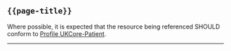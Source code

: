 ## <code>{{page-title}}</code>

Where possible, it is expected that the resource being referenced SHOULD conform to [Profile UKCore-Patient](https://simplifier.net/guide/UK-Core-Implementation-Guide-STU3-Sequence/Home/ProfilesandExtensions/Profile-UKCore-Patient).

---
